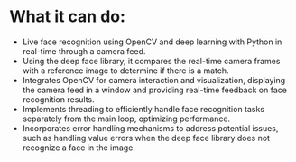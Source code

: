 # What it can do:
- Live face recognition using OpenCV and deep learning with Python in real-time through a camera feed.
- Using the deep face library, it compares the real-time camera frames with a reference image to determine if there is a match.
- Integrates OpenCV for camera interaction and visualization, displaying the camera feed in a window and providing real-time feedback on face recognition results.
- Implements threading to efficiently handle face recognition tasks separately from the main loop, optimizing performance.
- Incorporates error handling mechanisms to address potential issues, such as handling value errors when the deep face library does not recognize a face in the image.
